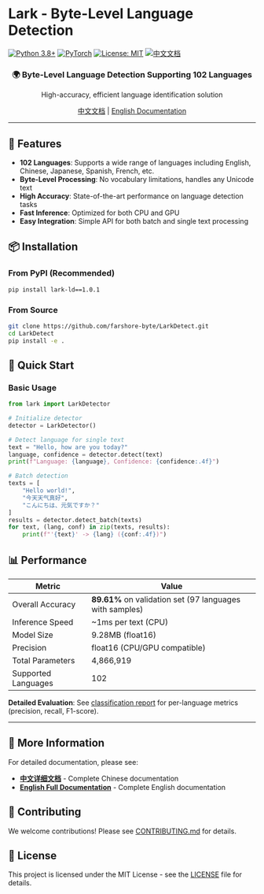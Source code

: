 # Lark - Byte-Level Language Detection

[![Python 3.8+](https://img.shields.io/badge/python-3.8+-blue.svg)](https://www.python.org/downloads/)
[![PyTorch](https://img.shields.io/badge/PyTorch-2.0+-red.svg)](https://pytorch.org/)
[![License: MIT](https://img.shields.io/badge/License-MIT-yellow.svg)](https://opensource.org/licenses/MIT)
[![中文文档](https://img.shields.io/badge/文档-中文-blue.svg)](README_zh.md)


<div align="center">
  <h3>🌍 Byte-Level Language Detection Supporting 102 Languages</h3>
  <p>High-accuracy, efficient language identification solution</p>
  
  <p>
    <a href="README_zh.md">中文文档</a> | 
    <a href="README.md">English Documentation</a>
  </p>
</div>

---

## 🚀 Features

- **102 Languages**: Supports a wide range of languages including English, Chinese, Japanese, Spanish, French, etc.
- **Byte-Level Processing**: No vocabulary limitations, handles any Unicode text
- **High Accuracy**: State-of-the-art performance on language detection tasks
- **Fast Inference**: Optimized for both CPU and GPU
- **Easy Integration**: Simple API for both batch and single text processing

## 📦 Installation

### From PyPI (Recommended)
```bash
pip install lark-ld==1.0.1
```

### From Source
```bash
git clone https://github.com/farshore-byte/LarkDetect.git
cd LarkDetect
pip install -e .
```

## 🎯 Quick Start

### Basic Usage
```python
from lark import LarkDetector

# Initialize detector
detector = LarkDetector()

# Detect language for single text
text = "Hello, how are you today?"
language, confidence = detector.detect(text)
print(f"Language: {language}, Confidence: {confidence:.4f}")

# Batch detection
texts = [
    "Hello world!",
    "今天天气真好",
    "こんにちは、元気ですか？"
]
results = detector.detect_batch(texts)
for text, (lang, conf) in zip(texts, results):
    print(f"'{text}' -> {lang} ({conf:.4f})")
```

## 📊 Performance

| Metric | Value |
|--------|-------|
| Overall Accuracy | **89.61%** on validation set (97 languages with samples) |
| Inference Speed | ~1ms per text (CPU) |
| Model Size | 9.28MB (float16) |
| Precision | float16 (CPU/GPU compatible) |
| Total Parameters | 4,866,919 |
| Supported Languages | 102 |

**Detailed Evaluation**: See [classification report](classification_report.txt) for per-language metrics (precision, recall, F1-score).

---

## 📝 More Information

For detailed documentation, please see:
- **[中文详细文档](README_zh.md)** - Complete Chinese documentation
- **[English Full Documentation](README.md)** - Complete English documentation

## 🤝 Contributing

We welcome contributions! Please see [CONTRIBUTING.md](CONTRIBUTING.md) for details.

## 📄 License

This project is licensed under the MIT License - see the [LICENSE](LICENSE) file for details.

